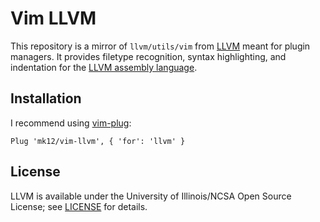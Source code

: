 # Vim LLVM

This repository is a mirror of `llvm/utils/vim` from [LLVM][1] meant for plugin managers. It provides filetype recognition, syntax highlighting, and indentation for the [LLVM assembly language][2].

[1]: https://github.com/llvm-mirror/llvm
[2]: http://llvm.org/docs/LangRef.html

## Installation

I recommend using [vim-plug][3]:

	Plug 'mk12/vim-llvm', { 'for': 'llvm' }

[3]: https://github.com/junegunn/vim-plug

## License

LLVM is available under the University of Illinois/NCSA Open Source License; see [LICENSE](LICENSE.txt) for details.